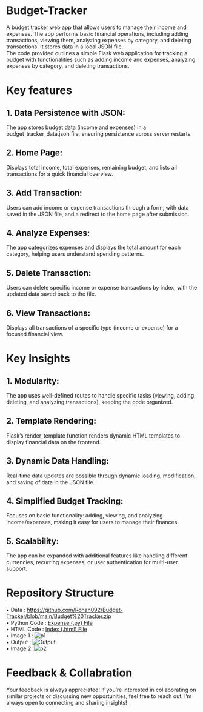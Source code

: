 # Budget-Tracker
A budget tracker web app that allows users to manage their income and expenses. The app performs basic financial operations, including adding transactions, viewing them, analyzing expenses by category, and deleting transactions. It stores data in a local JSON file.<br/>
The code provided outlines a simple Flask web application for tracking a budget with functionalities such as adding income and expenses, analyzing expenses by category, and deleting transactions.

# Key features
## 1. Data Persistence with JSON:
The app stores budget data (income and expenses) in a budget_tracker_data.json file, ensuring persistence across server restarts.<br/>
## 2. Home Page:
Displays total income, total expenses, remaining budget, and lists all transactions for a quick financial overview.<br/>
## 3. Add Transaction:
Users can add income or expense transactions through a form, with data saved in the JSON file, and a redirect to the home page after submission.<br/>
## 4. Analyze Expenses:
The app categorizes expenses and displays the total amount for each category, helping users understand spending patterns.<br/>
## 5. Delete Transaction:
Users can delete specific income or expense transactions by index, with the updated data saved back to the file.<br/>
## 6. View Transactions:
Displays all transactions of a specific type (income or expense) for a focused financial view.<br/>

# Key Insights
## 1. Modularity:
The app uses well-defined routes to handle specific tasks (viewing, adding, deleting, and analyzing transactions), keeping the code organized.<br/>
## 2. Template Rendering:
Flask’s render_template function renders dynamic HTML templates to display financial data on the frontend.<br/>
## 3. Dynamic Data Handling:
Real-time data updates are possible through dynamic loading, modification, and saving of data in the JSON file.<br/>
## 4. Simplified Budget Tracking:
Focuses on basic functionality: adding, viewing, and analyzing income/expenses, making it easy for users to manage their finances.<br/>
## 5. Scalability:
The app can be expanded with additional features like handling different currencies, recurring expenses, or user authentication for multi-user support.<br/>

# Repository Structure
• Data : https://github.com/Rohan092/Budget-Tracker/blob/main/Budget%20Tracker.zip<br/>
• Python Code : [Expense (.py) File](https://github.com/Rohan092/Budget-Tracker/blob/main/expense.py)<br/>
• HTML Code : [Index (.html) File](https://github.com/Rohan092/Budget-Tracker/blob/main/index.html)<br/>
• Image 1 : ![p1](https://github.com/user-attachments/assets/b5f0f1c4-8bf3-4bbb-a331-4f21761d4eef)<br/>
• Output : ![Output](https://github.com/user-attachments/assets/68bcc0c5-c99e-4202-ac1e-778f09e5e840)<br/>
• Image 2 :![p2](https://github.com/user-attachments/assets/1c12e63c-3e47-4892-ae51-0bc3d55a15d4)</br>

# Feedback & Collabration
Your feedback is always appreciated! If you’re interested in collaborating on similar projects or discussing new opportunities, feel free to reach out. I’m always open to connecting and sharing insights!
